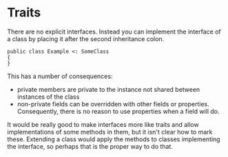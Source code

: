# Traits

There are no explicit interfaces. Instead you can implement the interface of a class by placing it after the second inheritance colon.

```adamant
public class Example <: SomeClass
{
}
```

This has a number of consequences:

* private members are private to the instance not shared between instances of the class
* non-private fields can be overridden with other fields or properties. Consequently, there is no reason to use properties when a field will do.

It would be really good to make interfaces more like traits and allow implementations of some methods in them, but it isn't clear how to mark these. Extending a class would apply the methods to classes implementing the interface, so perhaps that is the proper way to do that.
